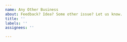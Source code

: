 ```yaml
---
name: Any Other Business
about: Feedback? Idea? Some other issue? Let us know.
title: ''
labels: ''
assignees: ''

---
```



